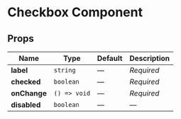 # Checkbox Component

## Props

| Name | Type | Default | Description |
|------|------|---------|-------------|
| **label** | `string` | — | _Required_ |
| **checked** | `boolean` | — | _Required_ |
| **onChange** | `() => void` | — | _Required_ |
| **disabled** | `boolean` | — | — |
